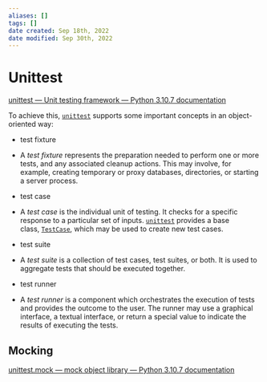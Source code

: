 ```yaml
---
aliases: []
tags: []
date created: Sep 18th, 2022
date modified: Sep 30th, 2022
---
```

# Unittest
[unittest — Unit testing framework — Python 3.10.7 documentation](https://docs.python.org/3/library/unittest.html)  

To achieve this, [`unittest`](https://docs.python.org/3/library/unittest.html#module-unittest "unittest: Unit testing framework for Python.") supports some important concepts in an object-oriented way:
- test fixture
- A _test fixture_ represents the preparation needed to perform one or more tests, and any associated cleanup actions. This may involve, for example, creating temporary or proxy databases, directories, or starting a server process.

- test case
- A _test case_ is the individual unit of testing. It checks for a specific response to a particular set of inputs. [`unittest`](https://docs.python.org/3/library/unittest.html#module-unittest "unittest: Unit testing framework for Python.") provides a base class, [`TestCase`](https://docs.python.org/3/library/unittest.html#unittest.TestCase "unittest.TestCase"), which may be used to create new test cases.

- test suite
- A _test suite_ is a collection of test cases, test suites, or both. It is used to aggregate tests that should be executed together.

- test runner
- A _test runner_ is a component which orchestrates the execution of tests and provides the outcome to the user. The runner may use a graphical interface, a textual interface, or return a special value to indicate the results of executing the tests.

## Mocking
[unittest.mock — mock object library — Python 3.10.7 documentation](https://docs.python.org/3/library/unittest.mock.html)

